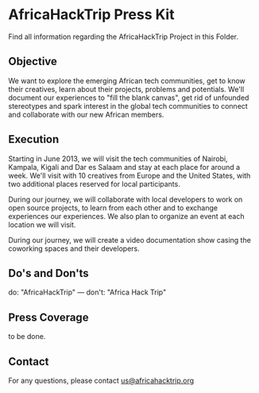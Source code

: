 AfricaHackTrip Press Kit
========================

Find all information regarding the AfricaHackTrip Project in this Folder.


Objective
---------

We want to explore the emerging African tech communities, get to know
their creatives, learn about their projects, problems and potentials.
We'll document our experiences to "fill the blank canvas", get rid of
unfounded stereotypes and spark interest in the global tech communities
to connect and collaborate with our new African members.


Execution
---------

Starting in June 2013, we will visit the tech communities of Nairobi,
Kampala, Kigali and Dar es Salaam and stay at each place for around a
week. We'll visit with 10 creatives from Europe and the United States,
with two additional places reserved for local participants.

During our journey, we will collaborate with local developers to work
on open source projects, to learn from each other and to exchange
experiences our experiences. We also plan to organize an event at each
location we will visit.

During our journey, we will create a video documentation show casing the
coworking spaces and their developers. 


Do's and Don'ts
---------------

do: "AfricaHackTrip" — don't: "Africa Hack Trip"


Press Coverage
--------------

to be done.


Contact
-------

For any questions, please contact us@africahacktrip.org